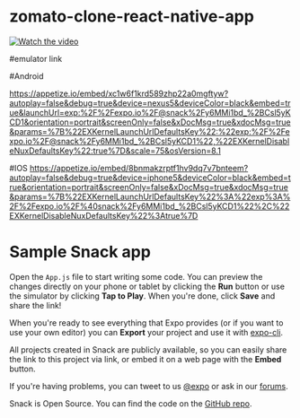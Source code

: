 # zomato-clone-react-native-app
[![Watch the video](https://img.youtube.com/vi/g7KoCVQ4ibk/0.jpg)](https://youtu.be/g7KoCVQ4ibk)



#emulator link

#Android

https://appetize.io/embed/xc1w6f1krd589zhp22a0mgftyw?autoplay=false&debug=true&device=nexus5&deviceColor=black&embed=true&launchUrl=exp:%2F%2Fexpo.io%2F@snack%2Fy6MMi1bd_%2BCsl5yKCD1&orientation=portrait&screenOnly=false&xDocMsg=true&xdocMsg=true&params=%7B%22EXKernelLaunchUrlDefaultsKey%22:%22exp:%2F%2Fexpo.io%2F@snack%2Fy6MMi1bd_%2BCsl5yKCD1%22,%22EXKernelDisableNuxDefaultsKey%22:true%7D&scale=75&osVersion=8.1

#IOS
https://appetize.io/embed/8bnmakzrptf1hv9dq7v7bnteem?autoplay=false&debug=true&device=iphone5&deviceColor=black&embed=true&orientation=portrait&screenOnly=false&xDocMsg=true&xdocMsg=true&params=%7B%22EXKernelLaunchUrlDefaultsKey%22%3A%22exp%3A%2F%2Fexpo.io%2F%40snack%2Fy6MMi1bd_%2BCsl5yKCD1%22%2C%22EXKernelDisableNuxDefaultsKey%22%3Atrue%7D



# Sample Snack app

Open the `App.js` file to start writing some code. You can preview the changes directly on your phone or tablet by clicking the **Run** button or use the simulator by clicking **Tap to Play**. When you're done, click **Save** and share the link!

When you're ready to see everything that Expo provides (or if you want to use your own editor) you can **Export** your project and use it with [expo-cli](https://docs.expo.io/versions/latest/introduction/installation.html).

All projects created in Snack are publicly available, so you can easily share the link to this project via link, or embed it on a web page with the **Embed** button.

If you're having problems, you can tweet to us [@expo](https://twitter.com/expo) or ask in our [forums](https://forums.expo.io).

Snack is Open Source. You can find the code on the [GitHub repo](https://github.com/expo/snack-web).
